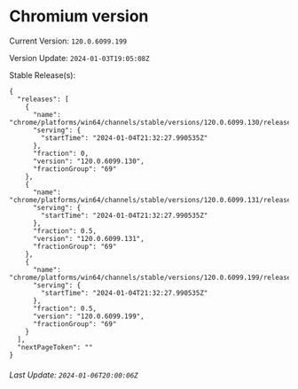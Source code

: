 # Chromium version

Current Version: `120.0.6099.199`

Version Update: `2024-01-03T19:05:08Z`

Stable Release(s):
```
{
  "releases": [
    {
      "name": "chrome/platforms/win64/channels/stable/versions/120.0.6099.130/releases/1704403947",
      "serving": {
        "startTime": "2024-01-04T21:32:27.990535Z"
      },
      "fraction": 0,
      "version": "120.0.6099.130",
      "fractionGroup": "69"
    },
    {
      "name": "chrome/platforms/win64/channels/stable/versions/120.0.6099.131/releases/1704403947",
      "serving": {
        "startTime": "2024-01-04T21:32:27.990535Z"
      },
      "fraction": 0.5,
      "version": "120.0.6099.131",
      "fractionGroup": "69"
    },
    {
      "name": "chrome/platforms/win64/channels/stable/versions/120.0.6099.199/releases/1704403947",
      "serving": {
        "startTime": "2024-01-04T21:32:27.990535Z"
      },
      "fraction": 0.5,
      "version": "120.0.6099.199",
      "fractionGroup": "69"
    }
  ],
  "nextPageToken": ""
}
```

###### Last Update: `2024-01-06T20:00:06Z`
        